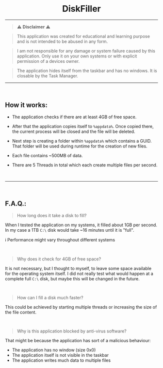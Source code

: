 <br>

<h1 align="center">
  DiskFiller
</h1>

---

> :warning: **Disclaimer** :warning:

> This application was created for educational and learning purpose and is not intended to be abused in any form.

> I am not responsible for any damage or system failure caused by this application.
Only use it on your own systems or with explicit permission of a devices owner.

> The application hides itself from the taskbar and has no windows. It is closable by the Task Manager.

---

<br>

## How it works:

- The application checks if there are at least 4GB of free space.

- After that the application copies itself to `%appdata%`. Once copied there, the current process will be closed and the file will be deleted.

- Next step is creating a folder within `%appdata%` which contains a GUID. That folder will be used during runtime for the creation of new files.

- Each file contains ~500MB of data.

- There are 5 Threads in total which each create multiple files per second.

<br>

---

<br>

## F.A.Q.:

> How long does it take a disk to fill?

When I tested the application on my systems, it filled about 1GB per second.
In my case a 1TB `C:\` disk would take ~16 minutes until it is "full".

:information_source: Performance might vary throughout different systems

<br>

> Why does it check for 4GB of free space?

It is not necessary, but I thought to myself, to leave some space available for the operating system itself.
I did not really test what would happen at a complete full `C:\` disk, but maybe this will be changed in the future.

<br>

>  How can I fill a disk much faster?

This could be achieved by starting multiple threads or increasing the size of the file content.

<br>

> Why is this application blocked by anti-virus software?

That might be because the application has sort of a malicious behaviour:
- The application has no window (size 0x0)
- The application itself is not visible in the taskbar
- The application writes much data to multiple files
